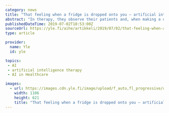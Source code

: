 ```yaml
---
category: news
title: "That feeling when a fridge is dropped onto you – artificial intelligence scans the emotions of YleX's Viki and Köpi in a human experiment"
abstract: "In therapy, they observe their patients and, when making a diagnosis, record emotional reactions that may sometimes reveal more than verbal levels. Human strength is intuition, but the strength of artificial intelligence is speed. – Going through a video ..."
publishedDateTime: 2019-07-02T18:53:00Z
sourceUrl: https://yle.fi/aihe/artikkeli/2019/07/02/that-feeling-when-a-fridge-is-dropped-onto-you-artificial-intelligence-scans
type: article

provider:
  name: Yle
  id: yle

topics:
 - AI
 - artificial intelligence therapy
 - AI in Healthcare

images:
  - url: https://images.cdn.yle.fi/image/upload/f_auto,fl_progressive/q_88/w_1106,h_622,c_crop,x_0,y_2/w_1106/v1562062821/39-5747955d1b2fac8376e.jpg
    width: 1106
    height: 621
    title: "That feeling when a fridge is dropped onto you – artificial intelligence scans the emotions of YleX's Viki and Köpi in a human experiment"
---
```

